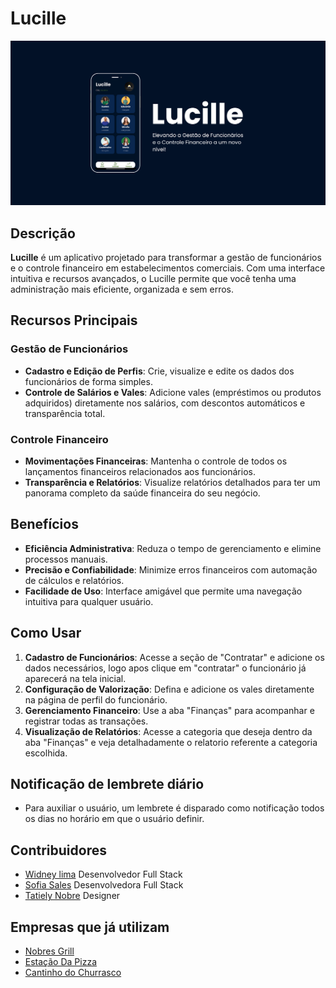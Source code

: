 # Lucille

![Logo](assets/Lucille.png)


## Descrição

**Lucille** é um aplicativo projetado para transformar a gestão de funcionários e o controle financeiro em estabelecimentos comerciais. Com uma interface intuitiva e recursos avançados, o Lucille permite que você tenha uma administração mais eficiente, organizada e sem erros.

## Recursos Principais

### Gestão de Funcionários
- **Cadastro e Edição de Perfis**: Crie, visualize e edite os dados dos funcionários de forma simples.
- **Controle de Salários e Vales**: Adicione vales (empréstimos ou produtos adquiridos) diretamente nos salários, com descontos automáticos e transparência total.

### Controle Financeiro
- **Movimentações Financeiras**: Mantenha o controle de todos os lançamentos financeiros relacionados aos funcionários.
- **Transparência e Relatórios**: Visualize relatórios detalhados para ter um panorama completo da saúde financeira do seu negócio.

## Benefícios

- **Eficiência Administrativa**: Reduza o tempo de gerenciamento e elimine processos manuais.
- **Precisão e Confiabilidade**: Minimize erros financeiros com automação de cálculos e relatórios.
- **Facilidade de Uso**: Interface amigável que permite uma navegação intuitiva para qualquer usuário.

## Como Usar

1. **Cadastro de Funcionários**: Acesse a seção de "Contratar" e adicione os dados necessários, logo apos clique em "contratar" o funcionário já aparecerá na tela inicial.
2. **Configuração de Valorização**: Defina e adicione os vales diretamente na página de perfil do funcionário.
3. **Gerenciamento Financeiro**: Use a aba "Finanças" para acompanhar e registrar todas as transações.
4. **Visualização de Relatórios**: Acesse a categoria que deseja dentro da aba "Finanças" e veja detalhadamente o relatorio referente a categoria escolhida.

## Notificação de lembrete diário

- Para auxiliar o usuário, um lembrete é disparado como notificação todos os dias no horário em que o usuário definir.

## Contribuidores

- [Widney lima](https://github.com/widneyl) Desenvolvedor Full Stack
- [Sofia Sales](https://github.com/sofiasaless) Desenvolvedora Full Stack
- [Tatiely Nobre](https://github.com/tatielynobre) Designer

## Empresas que já utilizam

- [Nobres Grill](https://www.instagram.com/nobresgrill/)
- [Estação Da Pizza](https://www.instagram.com/estacaopizza_quixada/)
- [Cantinho do Churrasco](https://www.instagram.com/_cantinhodochurrasco/)
